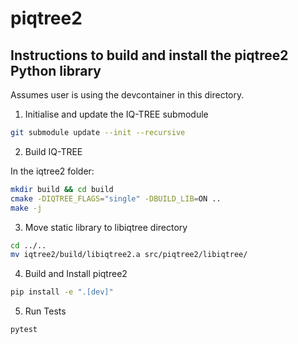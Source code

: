 # piqtree2

## Instructions to build and install the piqtree2 Python library

Assumes user is using the devcontainer in this directory.

1. Initialise and update the IQ-TREE submodule

```bash
git submodule update --init --recursive
```

2. Build IQ-TREE

In the iqtree2 folder:

```bash
mkdir build && cd build
cmake -DIQTREE_FLAGS="single" -DBUILD_LIB=ON ..
make -j
```

3. Move static library to libiqtree directory

```bash
cd ../..
mv iqtree2/build/libiqtree2.a src/piqtree2/libiqtree/
```

4. Build and Install piqtree2

```bash
pip install -e ".[dev]"
```

5. Run Tests

```bash
pytest
```